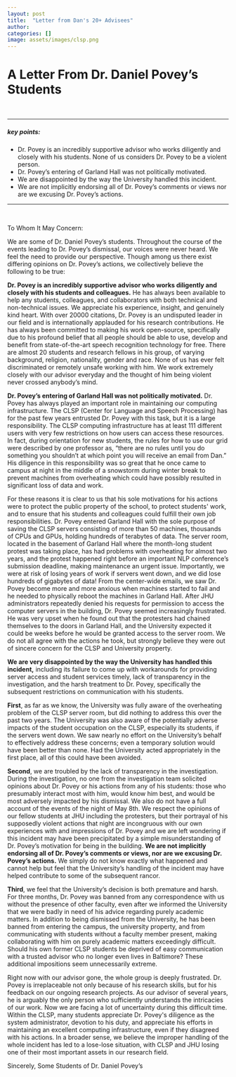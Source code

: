 ```yaml
---
layout: post
title:  "Letter from Dan's 20+ Advisees"
author: 
categories: []
image: assets/images/clsp.png
---
```


# A Letter From Dr. Daniel Povey’s Students

&nbsp;
___
##### key points:

- Dr. Povey is an incredibly supportive advisor who works diligently and closely with his students. None of us considers Dr. Povey to be a violent person.
- Dr. Povey’s entering of Garland Hall was not politically motivated.
- We are disappointed by the way the University handled this incident.
- We are not implicitly endorsing all of Dr. Povey’s comments or views nor are we excusing Dr. Povey’s actions.
___

&nbsp;

To Whom It May Concern:

We are some of Dr. Daniel Povey’s students. Throughout the course of the events leading to Dr. Povey’s dismissal, our voices were never heard. We feel the need to provide our perspective. Though among us there exist differing opinions on Dr. Povey’s actions, we collectively believe the following to be true:

**Dr. Povey is an incredibly supportive advisor who works diligently and closely with his students and colleagues.** He has always been available to help any students, colleagues, and collaborators with both technical and non-technical issues. We appreciate his experience, insight, and genuinely kind heart. With over 20000 citations, Dr. Povey is an undisputed leader in our field and is internationally applauded for his research contributions. He has always been committed to making his work open-source, specifically due to his profound belief that all people should be able to use, develop and benefit from state-of-the-art speech recognition technology for free. There are almost 20 students and research fellows in his group, of varying background, religion, nationality, gender and race. None of us has ever felt discriminated or remotely unsafe working with him. We work extremely closely with our advisor everyday and the thought of him being violent never crossed anybody’s mind.

**Dr. Povey’s entering of Garland Hall was not politically motivated.** Dr. Povey has always played an important role in maintaining our computing infrastructure. The CLSP (Center for Language and Speech Processing) has for the past few years entrusted Dr. Povey with this task, but it is a large responsibility. The CLSP computing infrastructure has at least 111 different users with very few restrictions on how users can access these resources. In fact, during orientation for new students, the rules for how to use our grid were described by one professor as, “there are no rules until you do something you shouldn’t at which point you will receive an email from Dan.” His diligence in this responsibility was so great that he once came to campus at night in the middle of a snowstorm during winter break to prevent machines from overheating which could have possibly resulted in significant loss of data and work. 

For these reasons it is clear to us that his sole motivations for his actions were to protect the public property of the school, to protect students' work, and to ensure that his students and colleagues could fulfill their own job responsibilities. Dr. Povey entered Garland Hall with the sole purpose of saving the CLSP servers consisting of more than 50 machines, thousands of CPUs and GPUs, holding hundreds of terabytes of data. The server room, located in the basement of Garland Hall where the month-long student protest was taking place, has had problems with overheating for almost two years, and the protest happened right before an important NLP conference’s submission deadline, making maintenance an urgent issue. Importantly, we were at risk of losing years of work if servers went down, and we did lose hundreds of gigabytes of data! From the center-wide emails, we saw Dr. Povey become more and more anxious when machines started to fail and he needed to physically reboot the machines in Garland Hall. After JHU administrators repeatedly denied his requests for permission to access the computer servers in the building, Dr. Povey seemed increasingly frustrated. He was very upset when he found out that the protesters had chained themselves to the doors in Garland Hall, and the University expected it could be weeks before he would be granted access to the server room. We do not all agree with the actions he took, but strongly believe they were out of sincere concern for the CLSP and University property.

**We are very disappointed by the way the University has handled this incident,** including its failure to come up with workarounds for providing server access and student services timely, lack of transparency in the investigation, and the harsh treatment to Dr. Povey, specifically the subsequent restrictions on communication with his students.

**First**, as far as we know, the University was fully aware of the overheating problem of the CLSP server room, but did nothing to address this over the past two years. The University was also aware of the potentially adverse impacts of the student occupation on the CLSP, especially its students, if the servers went down. We saw nearly no effort on the University’s  behalf to effectively address these concerns; even a temporary solution would have been better than none. Had the University acted appropriately in the first place, all of this could have been avoided.

**Second**, we are troubled by the lack of transparency in the investigation. During the investigation, no one from the investigation team solicited opinions about Dr. Povey or his actions from any of his students: those who presumably interact most with him, would know him best, and would be most adversely impacted by his dismissal. We also do not have a full account of the events of the night of May 8th. We respect the opinions of our fellow students at JHU including the protesters, but their portrayal of his supposedly violent actions that night are incongruous with our own experiences with and impressions of Dr. Povey and we are left wondering if this incident may have been precipitated by a simple misunderstanding of Dr. Povey’s motivation for being in the building. **We are not implicitly endorsing all of Dr. Povey’s comments or views, nor are we excusing Dr. Povey’s actions.** We simply do not know exactly what happened and cannot help but feel that the University’s handling of the incident may have helped contribute to some of the subsequent rancor.

**Third**, we feel that the University’s decision is both premature and harsh. For three months, Dr. Povey was banned from any correspondence with us without the presence of other faculty, even after we informed the University that we were badly in need of his advice regarding purely academic matters. In addition to being dismissed from the University, he has been banned from entering the campus, the university property, and from communicating with students without a faculty member present, making collaborating with him on purely academic matters exceedingly difficult. Should his own former CLSP students be deprived of easy communication with a trusted advisor who no longer even lives in Baltimore? These additional impositions seem unnecessarily extreme. 

Right now with our advisor gone, the whole group is deeply frustrated. Dr. Povey is irreplaceable not only because of his research skills, but for his feedback on our ongoing research projects. As our advisor of several years, he is arguably the only person who sufficiently understands the intricacies of our work. Now we are facing a lot of uncertainty during this difficult time. Within the CLSP, many students appreciate Dr. Povey's diligence as the system administrator, devotion to his duty, and appreciate his efforts in maintaining an excellent computing infrastructure, even if they disagreed with his actions. In a broader sense, we believe the improper handling of the whole incident has led to a lose-lose situation, with CLSP and JHU losing one of their most important assets in our research field.

Sincerely,
Some Students of Dr. Daniel Povey’s

